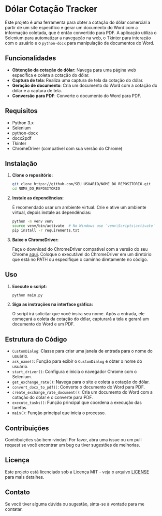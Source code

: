 # Dólar Cotação Tracker

Este projeto é uma ferramenta para obter a cotação do dólar comercial a partir de um site específico e gerar um documento do Word com a informação coletada, que é então convertido para PDF. A aplicação utiliza o Selenium para automatizar a navegação na web, o Tkinter para interação com o usuário e o `python-docx` para manipulação de documentos do Word.

## Funcionalidades

- **Obtenção da cotação do dólar**: Navega para uma página web específica e coleta a cotação do dólar.
- **Captura de tela**: Realiza uma captura de tela da cotação do dólar.
- **Geração de documento**: Cria um documento do Word com a cotação do dólar e a captura de tela.
- **Conversão para PDF**: Converte o documento do Word para PDF.

## Requisitos

- Python 3.x
- Selenium
- python-docx
- docx2pdf
- Tkinter
- ChromeDriver (compatível com sua versão do Chrome)

## Instalação

1. **Clone o repositório:**

    ```bash
    git clone https://github.com/SEU_USUARIO/NOME_DO_REPOSITORIO.git
    cd NOME_DO_REPOSITORIO
    ```

2. **Instale as dependências:**

    É recomendado usar um ambiente virtual. Crie e ative um ambiente virtual, depois instale as dependências:

    ```bash
    python -m venv venv
    source venv/bin/activate  # No Windows use `venv\Scripts\activate`
    pip install -r requirements.txt
    ```

3. **Baixe o ChromeDriver:**

    Faça o download do ChromeDriver compatível com a versão do seu Chrome [aqui](https://sites.google.com/chromium.org/driver/). Coloque o executável do ChromeDriver em um diretório que está no PATH ou especifique o caminho diretamente no código.

## Uso

1. **Execute o script:**

    ```bash
    python main.py
    ```

2. **Siga as instruções na interface gráfica:**

    O script irá solicitar que você insira seu nome. Após a entrada, ele começará a coleta da cotação do dólar, capturará a tela e gerará um documento do Word e um PDF.

## Estrutura do Código

- `CustomDialog`: Classe para criar uma janela de entrada para o nome do usuário.
- `ask_name()`: Função para exibir o `CustomDialog` e obter o nome do usuário.
- `start_driver()`: Configura e inicia o navegador Chrome com o Selenium.
- `get_exchange_rate()`: Navega para o site e coleta a cotação do dólar.
- `convert_docx_to_pdf()`: Converte o documento do Word para PDF.
- `create_exchange_rate_document()`: Cria um documento do Word com a cotação do dólar e o converte para PDF.
- `execute_tasks()`: Função principal que coordena a execução das tarefas.
- `main()`: Função principal que inicia o processo.

## Contribuições

Contribuições são bem-vindas! Por favor, abra uma issue ou um pull request se você encontrar um bug ou tiver sugestões de melhorias.

## Licença

Este projeto está licenciado sob a Licença MIT - veja o arquivo [LICENSE](LICENSE) para mais detalhes.

## Contato

Se você tiver alguma dúvida ou sugestão, sinta-se à vontade para me contatar.

